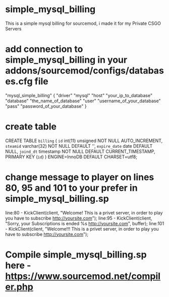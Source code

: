 # simple_mysql_billing
This is a simple mysql billing for sourcemod, i made it for my Private CSGO Servers

# add connection to simple_mysql_billing in your addons/sourcemod/configs/databases.cfg file
"mysql_simple_billing"
         {
                "driver"   "mysql"
                "host"   "your_ip_to_database"
                "database"   "the_name_of_database"
                "user"   "username_of_your_database"
                "pass"   "password_of_your_database"
        }

# create table 
CREATE TABLE `billing` (
  `id` int(11) unsigned NOT NULL AUTO_INCREMENT,
  `steamid` varchar(32) NOT NULL DEFAULT '',
  `expire_date` date DEFAULT NULL,
  `joind_dt` timestamp NOT NULL DEFAULT CURRENT_TIMESTAMP,
  PRIMARY KEY (`id`)
) ENGINE=InnoDB DEFAULT CHARSET=utf8;

# change message to player on lines 80, 95 and 101 to your prefer in simple_mysql_billing.sp
line:80 - KickClient(client, "Welcome! This is a privet server, in order to play you have to subscribe http://yoursite.com");
line:95 - KickClient(client, "Sorry, your Subscriptions is ended %s http://yoursite.com", buffer);
line:101 - KickClient(client, "Welcome!!! This is a privet server, in order to play you have to subscribe http://yoursite.com");

# Compile simple_mysql_billing.sp here - https://www.sourcemod.net/compiler.php
